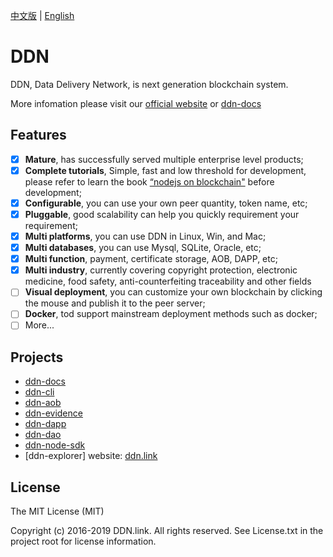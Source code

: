 [中文版](./README-zh-CN.md) | [English](./README.md)

# DDN

DDN, Data Delivery Network, is next generation blockchain system.

More infomation please visit our [official website](https://www.ddn.link) or [ddn-docs](https://github.com/ddnlink/ddn-docs)

## Features

- [x] **Mature**, has successfully served multiple enterprise level products;
- [x] **Complete tutorials**, Simple, fast and low threshold for development, please refer to learn the book [“nodejs on blockchain"](https://github.com/imfly/bitcoin-on-nodejs) before development;
- [x] **Configurable**, you can use your own peer quantity, token name, etc;
- [x] **Pluggable**, good scalability can help you quickly requirement your requirement;
- [x] **Multi platforms**, you can use DDN in Linux, Win, and Mac;
- [x] **Multi databases**, you can use Mysql, SQLite, Oracle, etc;
- [x] **Multi function**, payment, certificate storage, AOB, DAPP, etc;
- [x] **Multi industry**, currently covering copyright protection, electronic medicine, food safety, anti-counterfeiting traceability and other fields
- [ ] **Visual deployment**, you can customize your own blockchain by clicking the mouse and publish it to the peer server;
- [ ] **Docker**, tod support mainstream deployment methods such as docker;
- [ ] More...

## Projects

- [ddn-docs](https://github.com/ddnlink/ddn-docs)
- [ddn-cli](https://github.com/ddnlink/ddn-cli)
- [ddn-aob](./packages/ddn-aob)
- [ddn-evidence](./packages/ddn-evidence)
- [ddn-dapp](./packages/ddn-dapp)
- [ddn-dao](./packages/ddn-dao)
- [ddn-node-sdk](./packages/ddn-node-sdk)
- [ddn-explorer] website: [ddn.link](http://mainnet.ddn.link)

## License

The MIT License (MIT)

Copyright (c) 2016-2019 DDN.link. All rights reserved. See License.txt in the project root for license information.
